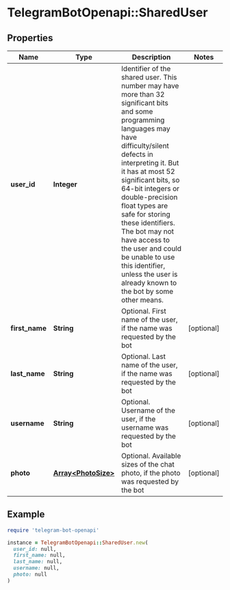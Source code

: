 # TelegramBotOpenapi::SharedUser

## Properties

| Name | Type | Description | Notes |
| ---- | ---- | ----------- | ----- |
| **user_id** | **Integer** | Identifier of the shared user. This number may have more than 32 significant bits and some programming languages may have difficulty/silent defects in interpreting it. But it has at most 52 significant bits, so 64-bit integers or double-precision float types are safe for storing these identifiers. The bot may not have access to the user and could be unable to use this identifier, unless the user is already known to the bot by some other means. |  |
| **first_name** | **String** | Optional. First name of the user, if the name was requested by the bot | [optional] |
| **last_name** | **String** | Optional. Last name of the user, if the name was requested by the bot | [optional] |
| **username** | **String** | Optional. Username of the user, if the username was requested by the bot | [optional] |
| **photo** | [**Array&lt;PhotoSize&gt;**](PhotoSize.md) | Optional. Available sizes of the chat photo, if the photo was requested by the bot | [optional] |

## Example

```ruby
require 'telegram-bot-openapi'

instance = TelegramBotOpenapi::SharedUser.new(
  user_id: null,
  first_name: null,
  last_name: null,
  username: null,
  photo: null
)
```

